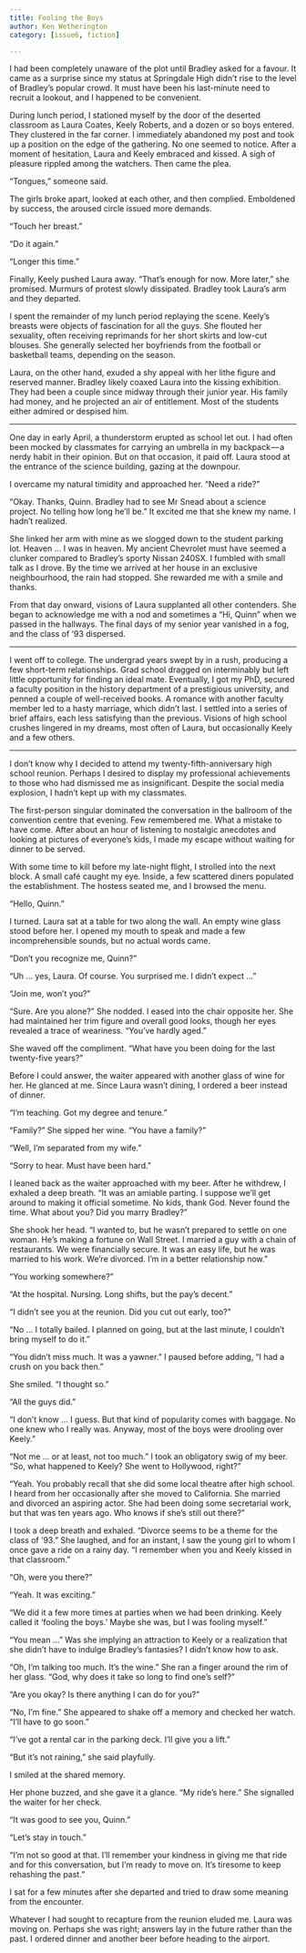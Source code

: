 ```yaml
---
title: Fooling the Boys 
author: Ken Wetherington
category: [issue6, fiction] 

---
```


I had been completely unaware of the plot until Bradley asked for a favour. It came as a surprise since my status at Springdale High didn’t rise to the level of Bradley’s popular crowd. It must have been his last-minute need to recruit a lookout, and I happened to be convenient.

During lunch period, I stationed myself by the door of the deserted classroom as Laura Coates, Keely Roberts, and a dozen or so boys entered. They clustered in the far corner. I immediately abandoned my post and took up a position on the edge of the gathering. No one seemed to notice. After a moment of hesitation, Laura and Keely embraced and kissed. A sigh of pleasure rippled among the watchers. Then came the plea.

“Tongues,” someone said.

The girls broke apart, looked at each other, and then complied. Emboldened by success, the aroused circle issued more demands.

“Touch her breast.”

“Do it again.”

“Longer this time.”

Finally, Keely pushed Laura away. “That’s enough for now. More later,” she promised.
Murmurs of protest slowly dissipated. Bradley took Laura’s arm and they departed.

I spent the remainder of my lunch period replaying the scene. Keely’s breasts were objects of fascination for all the guys. She flouted her sexuality, often receiving reprimands for her short skirts and low-cut blouses. She generally selected her boyfriends from the football or basketball teams, depending on the season.

Laura, on the other hand, exuded a shy appeal with her lithe figure and reserved manner. Bradley likely coaxed Laura into the kissing exhibition. They had been a couple since midway through their junior year. His family had money, and he projected an air of entitlement. Most of the students either admired or despised him.

***

One day in early April, a thunderstorm erupted as school let out. I had often been mocked by classmates for carrying an umbrella in my backpack — a nerdy habit in their opinion. But on that occasion, it paid off. Laura stood at the entrance of the science building, gazing at the downpour.

I overcame my natural timidity and approached her. “Need a ride?”

“Okay. Thanks, Quinn. Bradley had to see Mr Snead about a science project. No telling how long he’ll be.” It excited me that she knew my name. I hadn’t realized.

She linked her arm with mine as we slogged down to the student parking lot. Heaven … I was in heaven. My ancient Chevrolet must have seemed a clunker compared to Bradley’s sporty Nissan 240SX. I fumbled with small talk as I drove. By the time we arrived at her house in an exclusive neighbourhood, the rain had stopped. She rewarded me with a smile and thanks.

From that day onward, visions of Laura supplanted all other contenders. She began to acknowledge me with a nod and sometimes a “Hi, Quinn” when we passed in the hallways. The final days of my senior year vanished in a fog, and the class of ’93 dispersed.

***

I went off to college. The undergrad years swept by in a rush, producing a few short-term relationships. Grad school dragged on interminably but left little opportunity for finding an ideal mate. Eventually, I got my PhD, secured a faculty position in the history department of a prestigious university, and penned a couple of well-received books. A romance with another faculty member led to a hasty marriage, which didn’t last. I settled into a series of brief affairs, each less satisfying than the previous. Visions of high school crushes lingered in my dreams, most often of Laura, but occasionally Keely and a few others.

***

I don’t know why I decided to attend my twenty-fifth-anniversary high school reunion. Perhaps I desired to display my professional achievements to those who had dismissed me as insignificant. Despite the social media explosion, I hadn’t kept up with my classmates.

The first-person singular dominated the conversation in the ballroom of the convention centre that evening. Few remembered me. What a mistake to have come. After about an hour of listening to nostalgic anecdotes and looking at pictures of everyone’s kids, I made my escape without waiting for dinner to be served.

With some time to kill before my late-night flight, I strolled into the next block. A small café caught my eye. Inside, a few scattered diners populated the establishment. The hostess seated me, and I browsed the menu.

“Hello, Quinn.”

I turned. Laura sat at a table for two along the wall. An empty wine glass stood before her. I opened my mouth to speak and made a few incomprehensible sounds, but no actual words came.

“Don’t you recognize me, Quinn?”

“Uh … yes, Laura. Of course. You surprised me. I didn’t expect …”

“Join me, won’t you?”

“Sure. Are you alone?” She nodded. I eased into the chair opposite her. She had maintained her trim figure and overall good looks, though her eyes revealed a trace of weariness. “You’ve hardly aged.”

She waved off the compliment. “What have you been doing for the last twenty-five years?”

Before I could answer, the waiter appeared with another glass of wine for her. He glanced at me. Since Laura wasn’t dining, I ordered a beer instead of dinner.

“I’m teaching. Got my degree and tenure.”

“Family?” She sipped her wine. “You have a family?”

“Well, I’m separated from my wife.”

“Sorry to hear. Must have been hard.”

I leaned back as the waiter approached with my beer. After he withdrew, I exhaled a deep breath. “It was an amiable parting. I suppose we’ll get around to making it official sometime. No kids, thank 
God. Never found the time. What about you? Did you marry Bradley?”

She shook her head. “I wanted to, but he wasn’t prepared to settle on one woman. He’s making a fortune on Wall Street. I married a guy with a chain of restaurants. We were financially secure. It was an easy life, but he was married to his work. We’re divorced. I’m in a better relationship now.”

“You working somewhere?”

“At the hospital. Nursing. Long shifts, but the pay’s decent.”

“I didn’t see you at the reunion. Did you cut out early, too?”

“No … I totally bailed. I planned on going, but at the last minute, I couldn’t bring myself to do it.”

“You didn’t miss much. It was a yawner.” I paused before adding, “I had a crush on you back then.”

She smiled. “I thought so.”

“All the guys did.”

“I don’t know … I guess. But that kind of popularity comes with baggage. No one knew who I really was. Anyway, most of the boys were drooling over Keely.”

“Not me … or at least, not too much.” I took an obligatory swig of my beer. “So, what happened to Keely? She went to Hollywood, right?”

“Yeah. You probably recall that she did some local theatre after high school. I heard from her occasionally after she moved to California. She married and divorced an aspiring actor. She had been doing some secretarial work, but that was ten years ago. Who knows if she’s still out there?”

I took a deep breath and exhaled. “Divorce seems to be a theme for the class of ’93.” She laughed, and for an instant, I saw the young girl to whom I once gave a ride on a rainy day. “I remember when you and Keely kissed in that classroom.”

“Oh, were you there?”

“Yeah. It was exciting.”

“We did it a few more times at parties when we had been drinking. Keely called it ‘fooling the boys.’ Maybe she was, but I was fooling myself.”

“You mean …” Was she implying an attraction to Keely or a realization that she didn’t have to indulge Bradley’s fantasies? I didn’t know how to ask.

“Oh, I’m talking too much. It’s the wine.” She ran a finger around the rim of her glass. “God, why does it take so long to find one’s self?”

“Are you okay? Is there anything I can do for you?”

“No, I’m fine.” She appeared to shake off a memory and checked her watch. “I’ll have to go soon.”

“I’ve got a rental car in the parking deck. I’ll give you a lift.”

“But it’s not raining,” she said playfully.

I smiled at the shared memory.

Her phone buzzed, and she gave it a glance. “My ride’s here.” She signalled the waiter for her check. 

“It was good to see you, Quinn.”

“Let’s stay in touch.”

“I’m not so good at that. I’ll remember your kindness in giving me that ride and for this conversation, but I’m ready to move on. It’s tiresome to keep rehashing the past.”

I sat for a few minutes after she departed and tried to draw some meaning from the encounter. 

Whatever I had sought to recapture from the reunion eluded me. Laura was moving on. Perhaps she was right; answers lay in the future rather than the past. I ordered dinner and another beer before heading to the airport.


